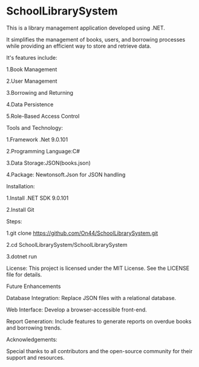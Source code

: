 ﻿# SchoolLibrarySystem
 
This is a library management application developed using .NET. 

It simplifies the management of books, users, and borrowing processes while providing an efficient way to store and retrieve data.

It's features include:

  1.Book Management
  
  2.User Management
  
  3.Borrowing and Returning
  
  4.Data Persistence
  
  5.Role-Based Access Control

Tools and Technology:

  1.Framework .Net 9.0.101
  
  2.Programming Language:C#
  
  3.Data Storage:JSON(books.json)
  
  4.Package: Newtonsoft.Json for JSON handling

  Installation:
  
   1.Install .NET SDK 9.0.101
   
   2.Install Git

Steps:

1.git clone https://github.com/On44/SchoolLibrarySystem.git

2.cd SchoolLibrarySystem/SchoolLibrarySystem

3.dotnet run

License:
This project is licensed under the MIT License. See the LICENSE file for details.

Future Enhancements

Database Integration: Replace JSON files with a relational database.

Web Interface: Develop a browser-accessible front-end.

Report Generation: Include features to generate reports on overdue books and borrowing trends.

Acknowledgements:

Special thanks to all contributors and the open-source community for their support and resources.
